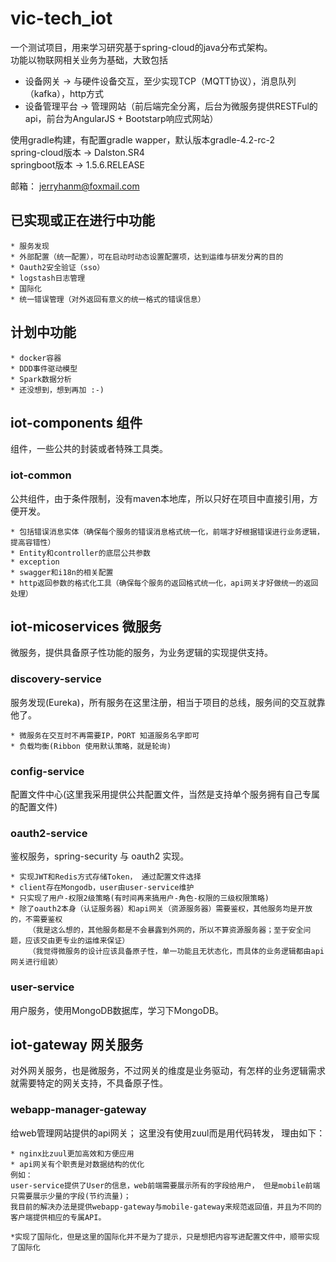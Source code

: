 # vic-tech_iot

  一个测试项目，用来学习研究基于spring-cloud的java分布式架构。<br />
  功能以物联网相关业务为基础，大致包括
  * 设备网关 -> 与硬件设备交互，至少实现TCP（MQTT协议），消息队列（kafka），http方式
  * 设备管理平台 -> 管理网站（前后端完全分离，后台为微服务提供RESTFul的api，前台为AngularJS + Bootstarp响应式网站）
  
  使用gradle构建，有配置gradle wapper，默认版本gradle-4.2-rc-2<br />
  spring-cloud版本 -> Dalston.SR4  <br />
  springboot版本 -> 1.5.6.RELEASE  <br />
  
  邮箱： jerryhanm@foxmail.com

## 已实现或正在进行中功能

    * 服务发现
    * 外部配置（统一配置），可在启动时动态设置配置项，达到运维与研发分离的目的
    * Oauth2安全验证（sso）
    * logstash日志管理
    * 国际化
    * 统一错误管理（对外返回有意义的统一格式的错误信息）


## 计划中功能
    
    * docker容器
    * DDD事件驱动模型
    * Spark数据分析
    * 还没想到，想到再加 :-)

## iot-components 组件
  组件，一些公共的封装或者特殊工具类。

### iot-common

  公共组件，由于条件限制，没有maven本地库，所以只好在项目中直接引用，方便开发。
  
    * 包括错误消息实体（确保每个服务的错误消息格式统一化，前端才好根据错误进行业务逻辑，提高容错性）
    * Entity和controller的底层公共参数
    * exception
    * swagger和i18n的相关配置
    * http返回参数的格式化工具（确保每个服务的返回格式统一化，api网关才好做统一的返回处理）
  
## iot-micoservices 微服务
  微服务，提供具备原子性功能的服务，为业务逻辑的实现提供支持。

### discovery-service

  服务发现(Eureka)，所有服务在这里注册，相当于项目的总线，服务间的交互就靠他了。
  
    * 微服务在交互时不再需要IP，PORT 知道服务名字即可
    * 负载均衡(Ribbon 使用默认策略，就是轮询)

### config-service
  配置文件中心(这里我采用提供公共配置文件，当然是支持单个服务拥有自己专属的配置文件)

### oauth2-service
  鉴权服务，spring-security 与 oauth2 实现。
  
    * 实现JWT和Redis方式存储Token， 通过配置文件选择
    * client存在Mongodb，user由user-service维护
    * 只实现了用户-权限2级策略(有时间再来搞用户-角色-权限的三级权限策略)
    * 除了oauth2本身（认证服务器）和api网关（资源服务器）需要鉴权，其他服务均是开放的，不需要鉴权
        （我是这么想的，其他服务都是不会暴露到外网的，所以不算资源服务器；至于安全问题，应该交由更专业的运维来保证）
        （我觉得微服务的设计应该具备原子性，单一功能且无状态化，而具体的业务逻辑都由api网关进行组装）

### user-service
  用户服务，使用MongoDB数据库，学习下MongoDB。

## iot-gateway 网关服务
  对外网关服务，也是微服务，不过网关的维度是业务驱动，有怎样的业务逻辑需求就需要特定的网关支持，不具备原子性。

### webapp-manager-gateway
  给web管理网站提供的api网关； 这里没有使用zuul而是用代码转发， 理由如下：
    
    * nginx比zuul更加高效和方便应用
    * api网关有个职责是对数据结构的优化
    例如：
    user-service提供了User的信息，web前端需要展示所有的字段给用户， 但是mobile前端只需要展示少量的字段(节约流量)；
    我目前的解决办法是提供webapp-gateway与mobile-gateway来规范返回值，并且为不同的客户端提供相应的专属API。
    
    *实现了国际化，但是这里的国际化并不是为了提示，只是想把内容写进配置文件中，顺带实现了国际化
